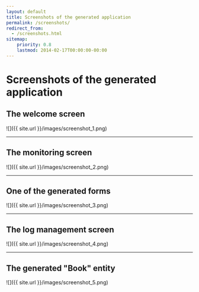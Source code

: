 ```yaml
---
layout: default
title: Screenshots of the generated application
permalink: /screenshots/
redirect_from:
  - /screenshots.html
sitemap:
    priority: 0.8
    lastmod: 2014-02-17T00:00:00-00:00
---
```


# <i class="fa fa-picture-o"></i> Screenshots of the generated application

## The welcome screen

![]({{ site.url }}/images/screenshot_1.png)

* * *

## The monitoring screen

![]({{ site.url }}/images/screenshot_2.png)

* * *

## One of the generated forms

![]({{ site.url }}/images/screenshot_3.png)

* * *

## The log management screen

![]({{ site.url }}/images/screenshot_4.png)

* * *

## The generated "Book" entity

![]({{ site.url }}/images/screenshot_5.png)
